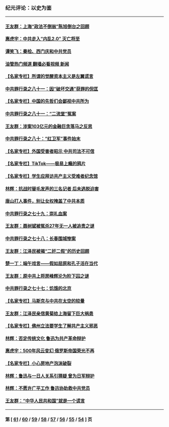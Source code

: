 ### 纪元评论：以史为鉴
---
#### [王友群：上海“政法不倒翁”陈旭倒台之回顾](../../pages/nsc1028/n13778787.md?07140330) 
#### [惠虎宇：中共走入“内乱2.0” 灭亡将至](../../pages/nsc1028/n13778194.md?07140330) 
#### [谭笑飞：秦桧、西门庆和中共党员](../../pages/nsc1028/n13778191.md?07140330) 
#### [油管热门频道 翻墙必看视频 新闻](ok?07140330)
#### [【名家专栏】所谓的觉醒资本主义是左翼谎言](../../pages/nsc1028/n13777457.md?07140330) 
#### [中共罪行录之八十一：因“破坏交通”获罪的倪匡](../../pages/nsc1028/n13777594.md?07140330) 
#### [【名家专栏】中国的先哲们会鄙视中共所为](../../pages/nsc1028/n13772913.md?07140330) 
#### [中共罪行录之八十一：“二流堂”冤案](../../pages/nsc1028/n13772788.md?07140330) 
#### [王友群：涉案103亿元的金融巨贪落马之反思](../../pages/nsc1028/n13772297.md?07140330) 
#### [中共罪行录之八十：“红卫军”事件始末](../../pages/nsc1028/n13769101.md?07140330) 
#### [【名家专栏】外国受害者昭示 中共司法不可信](../../pages/nsc1028/n13767326.md?07140330) 
#### [【名家专栏】TikTok——极易上瘾的鸦片](../../pages/nsc1028/n13766769.md?07140330) 
#### [【名家专栏】学生应拜访共产主义受难者纪念馆](../../pages/nsc1028/n13762812.md?07140330) 
#### [林辉：抗战时替毛发声的三名记者 后未逃脱迫害](../../pages/nsc1028/n13761727.md?07140330) 
#### [唐山打人事件，别让女权掩盖了中共本质](../../pages/nsc1028/n13757588.md?07140330) 
#### [中共罪行录之七十九：崇礼血案](../../pages/nsc1028/n13757521.md?07140330) 
#### [王友群：聂树斌被冤杀27年无一人被追责之谜](../../pages/nsc1028/n13757410.md?07140330) 
#### [中共罪行录之七十八：长春围城惨案](../../pages/nsc1028/n13753340.md?07140330) 
#### [王友群：江泽民被揭“二奸二假”的历史回顾](../../pages/nsc1028/n13752541.md?07140330) 
#### [楚一丁：端午戏言——假如屈原和孔子活在当代](../../pages/nsc1028/n13751814.md?07140330) 
#### [王友群：原中共上将房峰辉沦为阶下囚之谜](../../pages/nsc1028/n13746271.md?07140330) 
#### [中共罪行录之七十七：饥饿的北京](../../pages/nsc1028/n13742533.md?07140330) 
#### [【名家专栏】马斯克与中共在太空的较量](../../pages/nsc1028/n13741595.md?07140330) 
#### [王友群：江泽民亲信黄菊给上海留下巨大祸患](../../pages/nsc1028/n13738097.md?07140330) 
#### [【名家专栏】佛州立法要学生了解共产主义邪恶](../../pages/nsc1028/n13739214.md?07140330) 
#### [林辉：否定传统文化 鲁迅为共产革命辩护](../../pages/nsc1028/n13738481.md?07140330) 
#### [惠虎宇：500年风云变幻 俄罗斯帝国荣光不再](../../pages/nsc1028/n13738652.md?07140330) 
#### [【名家专栏】小心房地产泡沫破裂](../../pages/nsc1028/n13736895.md?07140330) 
#### [林辉：鲁迅与一日人关系引猜疑 曾为日军辩护](../../pages/nsc1028/n13736182.md?07140330) 
#### [林辉：不愿许广平工作 鲁迅协助救中共党员](../../pages/nsc1028/n13732075.md?07140330) 
#### [王友群：“中华人民共和国”就是一个谎言](../../pages/nsc1028/n13729052.md?07140330) 

---
#### 第 [ [61](./61.md?07140330) / [60](./60.md?07140330) / [59](./59.md?07140330) / [58](./58.md?07140330) / [57](./57.md?07140330) / [56](./56.md?07140330) / [55](./55.md?07140330) / [54](./54.md?07140330) ] 页
